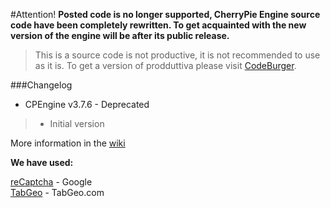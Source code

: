 #Attention!
<b>Posted code is no longer supported, CherryPie Engine source code have been completely rewritten. To get acquainted with the new version of the engine will be after its public release.</b>

>This is a source code is not productive, it is not recommended to use as it is. To get a version of prodduttiva please visit [CodeBurger](http://www.codeburger.it).

###Changelog
* CPEngine v3.7.6 - Deprecated

>* Initial version


More information in the [wiki](https://github.com/CodeBurgerINT/CherryPie-Engine/wiki)

<b>We have used:</b>

[reCaptcha](https://www.google.com/recaptcha/intro/index.html) - Google<br>
[TabGeo](http://tabgeo.com/) - TabGeo.com
